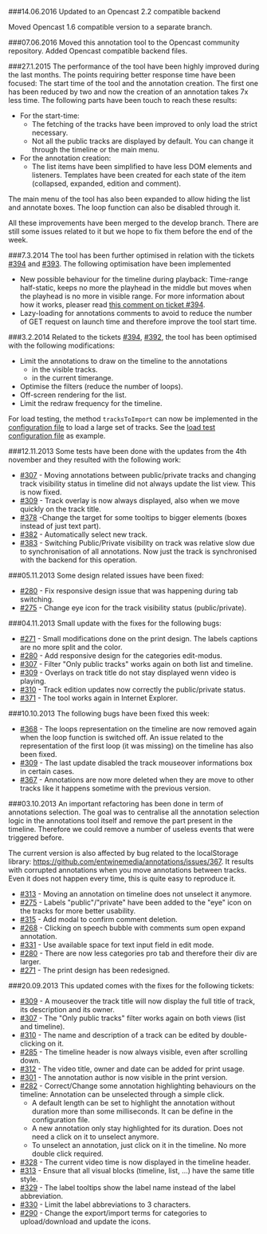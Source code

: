 ###14.06.2016
Updated to an Opencast 2.2 compatible backend

Moved Opencast 1.6 compatible version to a separate branch.

###07.06.2016
Moved this annotation tool to the Opencast community repository. Added Opencast compatible backend files.

###27.1.2015
The performance of the tool have been highly improved during the last months. The points requiring better response time have been focused: The start time of the tool and the annotation creation. The first one has been reduced by two and now the creation of an annotation takes 7x less time.
The following parts have been touch to reach these results:
* For the start-time:
  * The fetching of the tracks have been improved to only load the strict necessary.
  * Not all the public tracks are displayed by default. You can change it through the timeline or the main menu.
* For the annotation creation:
  * The list items have been simplified to have less DOM elements and listeners. Templates have been created for each state of the item (collapsed, expanded, edition and comment).

The main menu of the tool has also been expanded to allow hiding the list and annotate boxes. The loop function can also be disabled through it.

All these improvements have been merged to the develop branch. There are still some issues related to it but we hope to fix them before the end of the week.

###7.3.2014
The tool has been further optimised in relation with the tickets [#394](https://github.com/entwinemedia/annotations/issues/394) and [#393](https://github.com/entwinemedia/annotations/issues/393). The following optimisation have been implemented
* New possible behaviour for the timeline during playback: Time-range half-static, keeps no more the playhead in the middle but moves when the playhead is no more in visible range. For more information about how it works, pleaser read [this comment on ticket #394](https://github.com/entwinemedia/annotations/issues/394#issuecomment-37014487).
* Lazy-loading for annotations comments to avoid to reduce the number of GET request on launch time and therefore improve the tool start time.  

###3.2.2014
Related to the tickets [#394](https://github.com/entwinemedia/annotations/issues/394), [#392](https://github.com/entwinemedia/annotations/issues/392), the tool has been optimised with the following modifications:
* Limit the annotations to draw on the timeline to the annotations 
  * in the visible tracks.
  * in the current timerange.
* Optimise the filters (reduce the number of loops).
* Off-screen rendering for the list.
* Limit the redraw frequency for the timeline.

For load testing, the method `tracksToImport` can now be implemented in the [configuration file](https://github.com/entwinemedia/annotations/blob/develop/js/annotation-tool-configuration.js) to load a large set of tracks. See the [load test configuration file](https://github.com/entwinemedia/annotations/blob/develop/tests/js/annotation-tool-configuration-loading.js) as example.

###12.11.2013
Some tests have been done with the updates from the 4th november and they resulted with the following work:

* [#307](https://github.com/entwinemedia/annotations/issues/#307) - Moving annotations between public/private tracks and changing track visibility status in timeline did not always update the list view. This is now fixed.
* [#309](https://github.com/entwinemedia/annotations/issues/#309) - Track overlay is now always displayed, also when we move quickly on the track title.
* [#378](https://github.com/entwinemedia/annotations/issues/#378) -Change the target for some tooltips to bigger elements (boxes instead of just text part).
* [#382](https://github.com/entwinemedia/annotations/issues/#382) - Automatically select new track.
* [#383](https://github.com/entwinemedia/annotations/issues/#383) - Switching Public/Private visibility on track was relative slow due to synchronisation of all annotations. Now just the track is synchronised with the backend for this operation.

###05.11.2013
Some design related issues have been fixed:
* [#280](https://github.com/entwinemedia/annotations/issues/#280) - Fix responsive design issue that was happening during tab switching.
* [#275](https://github.com/entwinemedia/annotations/issues/#275) - Change eye icon for the track visibility status (public/private).

###04.11.2013
Small update with the fixes for the following bugs:
* [#271](https://github.com/entwinemedia/annotations/issues/#271) - Small modifications done on the print design. The labels captions are no more split and the color.
* [#280](https://github.com/entwinemedia/annotations/issues/#280) - Add responsive design for the categories edit-modus.
* [#307](https://github.com/entwinemedia/annotations/issues/#307) - Filter "Only public tracks" works again on both list and timeline.
* [#309](https://github.com/entwinemedia/annotations/issues/#309) - Overlays on track title do not stay displayed wenn video is playing.
* [#310](https://github.com/entwinemedia/annotations/issues/#310) - Track edition updates now correctly the public/private status.
* [#371](https://github.com/entwinemedia/annotations/issues/#371) -  The tool works again in Internet Explorer. 

###10.10.2013
The following bugs have been fixed this week:

* [#368](https://github.com/entwinemedia/annotations/issues/#368) - The loops representation on the timeline are now removed again when the loop function is switched off. An issue related to the representation of the first loop (it was missing) on the timeline has also been fixed.
* [#309](https://github.com/entwinemedia/annotations/issues/#309) - The last update disabled the track mouseover informations box in certain cases. 
* [#367](https://github.com/entwinemedia/annotations/issues/#367) - Annotations are now more deleted when they are move to other tracks like it happens sometime with the previous version.

###03.10.2013
An important refactoring has been done in term of annotations selection. The goal was to centralise all the annotation selection logic in the annotations tool itself and remove the part present in the timeline. Therefore we could remove a number of useless events that were triggered before.

The current version is also affected by bug related to the localStorage library: https://github.com/entwinemedia/annotations/issues/367. It results with corrupted annotations when you move annotations between tracks. Even it does not happen every time, this is quite easy to reproduce it. 

* [#313](https://github.com/entwinemedia/annotations/issues/313) - Moving an annotation on timeline does not unselect it anymore. 
* [#275](https://github.com/entwinemedia/annotations/issues/275) - Labels "public"/"private" have been added to the "eye" icon on the tracks for more better usability.
* [#315](https://github.com/entwinemedia/annotations/issues/315) - Add modal to confirm comment deletion.
* [#268](https://github.com/entwinemedia/annotations/issues/268) - Clicking on speech bubble with comments sum open expand annotation.
* [#331](https://github.com/entwinemedia/annotations/issues/331) - Use available space for text input field in edit mode.
* [#280](https://github.com/entwinemedia/annotations/issues/280) - There are now less categories pro tab and therefore their div are larger.
* [#271](https://github.com/entwinemedia/annotations/issues/271) - The print design has been redesigned.

###20.09.2013
This updated comes with the fixes for the following tickets:

* [#309](https://github.com/entwinemedia/annotations/issues/309) - A mouseover the track title will now display the full title of track, its description and its owner.
* [#307](https://github.com/entwinemedia/annotations/issues/307) - The "Only public tracks" filter works again on both views (list and timeline).
* [#310](https://github.com/entwinemedia/annotations/issues/310) - The name and description of a track can be edited by double-clicking on it.
* [#285](https://github.com/entwinemedia/annotations/issues/285) - The timeline header is now always visible, even after scrolling down. 
* [#312](https://github.com/entwinemedia/annotations/issues/312) - The video title, owner and date can be added for print usage.
* [#301](https://github.com/entwinemedia/annotations/issues/301) - The annotation author is now visible in the print version.
* [#282](https://github.com/entwinemedia/annotations/issues/282) - Correct/Change some annotation highlighting behaviours on the timeline:
Annotation can be unselected through a simple click.<br/>
  - A default length can be set to highlight the annotation without duration more than some milliseconds. It can be define in the configuration file.
  - A new annotation only stay highlighted for its duration. Does not need a click on it to unselect anymore.
  - To unselect an annotation, just click on it in the timeline. No more double click required.
* [#328](https://github.com/entwinemedia/annotations/issues/328) - The current video time is now displayed in the timeline header.
* [#313](https://github.com/entwinemedia/annotations/issues/313) - Ensure that all visual blocks (timeline, list, ...) have the same title style.
* [#329](https://github.com/entwinemedia/annotations/issues/329) - The label tooltips show the label name instead of the label abbreviation.
* [#330](https://github.com/entwinemedia/annotations/issues/330) - Limit the label abbreviations to 3 characters.
* [#290](https://github.com/entwinemedia/annotations/issues/290) - Change the export/import terms for categories to upload/download and update the icons.
